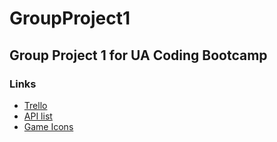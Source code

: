 # GroupProject1
## Group Project 1 for UA Coding Bootcamp

### Links
* [Trello](https://trello.com/b/UlvgmvcL/group-project-1)
* [API list](https://github.com/toddmotto/public-apis)
* [Game Icons](https://game-icons.net/)
